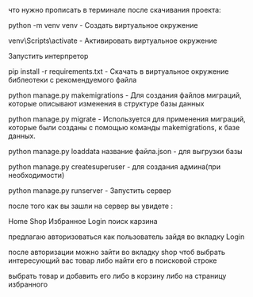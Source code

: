что нужно прописать в терминале после скачивания проекта:

python -m venv venv  - Создать виртуальное окружение

venv\Scripts\activate - Активировать виртуальное окружение

Запустить интерпретор

pip install -r requirements.txt - Скачать в виртуальное окружение библеотеки с рекомендуемого файла 

python manage.py makemigrations - Для создания файлов миграций, которые описывают изменения в структуре базы данных

python manage.py migrate - Используется для применения миграций, которые были созданы с помощью команды makemigrations, к базе данных. 

python manage.py loaddata название файла.json - для выгрузки базы

python manage.py createsuperuser - для создания админа(при необходимости)

python manage.py runserver - Запустить сервер

после того как вы зашли на сервер вы увидете :

Home       Shop      Избранное     Login               поиск карзина

предлагаю авторизоваться как пользователь зайдя во вкладку Login 

после авторизации можно зайти во вкладку shop чтоб выбрать интересующий вас товар либо найти его в поисковой строке

выбрать товар и добавить его либо в корзину либо на страницу избранного
